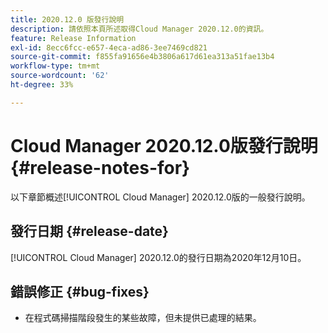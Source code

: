 ```yaml
---
title: 2020.12.0 版發行說明
description: 請依照本頁所述取得Cloud Manager 2020.12.0的資訊。
feature: Release Information
exl-id: 8ecc6fcc-e657-4eca-ad86-3ee7469cd821
source-git-commit: f855fa91656e4b3806a617d61ea313a51fae13b4
workflow-type: tm+mt
source-wordcount: '62'
ht-degree: 33%

---
```


# Cloud Manager 2020.12.0版發行說明 {#release-notes-for}

以下章節概述[!UICONTROL Cloud Manager] 2020.12.0版的一般發行說明。

## 發行日期 {#release-date}

[!UICONTROL Cloud Manager] 2020.12.0的發行日期為2020年12月10日。

## 錯誤修正 {#bug-fixes}

* 在程式碼掃描階段發生的某些故障，但未提供已處理的結果。
